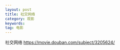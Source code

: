 ```yaml
---
layout: post
title: 社交网络 
category: 观影
keywords:
tag: 电影
---
```


社交网络
https://movie.douban.com/subject/3205624/

